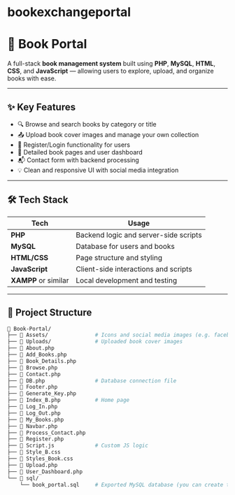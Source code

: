 # bookexchangeportal

# 📘 Book Portal

A full-stack **book management system** built using **PHP**, **MySQL**, **HTML**, **CSS**, and **JavaScript** — allowing users to explore, upload, and organize books with ease.

---

## ✨ Key Features

- 🔍 Browse and search books by category or title
- 📤 Upload book cover images and manage your own collection
- 👥 Register/Login functionality for users
- 🧾 Detailed book pages and user dashboard
- 📬 Contact form with backend processing
- 💡 Clean and responsive UI with social media integration

---

## 🛠 Tech Stack

| Tech         | Usage                               |
|--------------|--------------------------------------|
| **PHP**      | Backend logic and server-side scripts |
| **MySQL**    | Database for users and books         |
| **HTML/CSS** | Page structure and styling           |
| **JavaScript** | Client-side interactions and scripts |
| **XAMPP** or similar | Local development and testing |

---

## 📂 Project Structure

```bash
📁 Book-Portal/
├── 📁 Assets/               # Icons and social media images (e.g. facebook.png, instagram.png)
├── 📁 Uploads/              # Uploaded book cover images
├── 📄 About.php
├── 📄 Add_Books.php
├── 📄 Book_Details.php
├── 📄 Browse.php
├── 📄 Contact.php
├── 📄 DB.php                # Database connection file
├── 📄 Footer.php
├── 📄 Generate_Key.php
├── 📄 Index_B.php           # Home page
├── 📄 Log_In.php
├── 📄 Log_Out.php
├── 📄 My_Books.php
├── 📄 Navbar.php
├── 📄 Process_Contact.php
├── 📄 Register.php
├── 📄 Script.js             # Custom JS logic
├── 📄 Style_B.css
├── 📄 Styles_Book.css
├── 📄 Upload.php
├── 📄 User_Dashboard.php
└── 📁 sql/
    └── book_portal.sql     # Exported MySQL database (you can create this manually)
